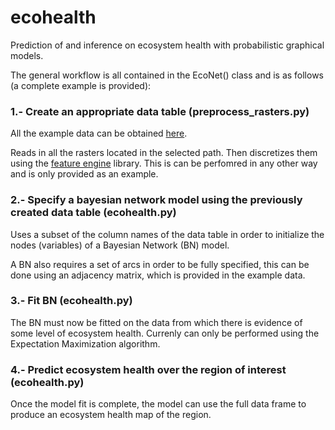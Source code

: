 # ecohealth
Prediction of and inference on ecosystem health with probabilistic graphical models.

The general workflow is all contained in the EcoNet() class and is as follows (a complete example is provided):

### 1.- Create an appropriate data table (preprocess_rasters.py)

All the example data can be obtained <a href="https://www.dropbox.com/sh/6r0cohj5rggi47i/AADOz6yoCPE5dZcxspGbPYdNa?dl=0">here</a>.

Reads in all the rasters located in the selected path. Then discretizes them using the <a href="[https://www.dropbox.com/sh/6r0cohj5rggi47i/AADOz6yoCPE5dZcxspGbPYdNa?dl=0](https://feature-engine.trainindata.com/en/latest/index.html)">feature engine</a> library. This is can be perfomred in any other way and is only provided as an example.

### 2.- Specify a bayesian network model using the previously created data table (ecohealth.py)

Uses a subset of the column names of the data table in order to initialize the nodes (variables) of a Bayesian Network (BN) model. 

A BN also requires a set of arcs in order to be fully specified, this can be done using an adjacency matrix, which is provided in the example data.

### 3.- Fit BN (ecohealth.py)

The BN must now be fitted on the data from which there is evidence of some level of ecosystem health. Currenly can only be performed using the Expectation Maximization algorithm.

### 4.- Predict ecosystem health over the region of interest (ecohealth.py)

Once the model fit is complete, the model can use the full data frame to produce an ecosystem health map of the region.
